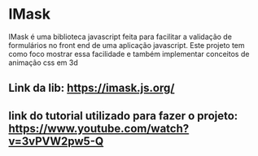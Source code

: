 # IMask
IMask é uma biblioteca javascript feita para facilitar a validação de formulários no front end de uma aplicação javascript. Este projeto tem como foco mostrar essa facilidade e também implementar conceitos de animação css em 3d

## Link da lib: https://imask.js.org/ 



## link do tutorial utilizado para fazer  o projeto:  https://www.youtube.com/watch?v=3vPVW2pw5-Q
